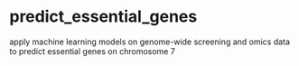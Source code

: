 # predict_essential_genes
apply machine learning models on genome-wide screening and omics data to predict essential genes on chromosome 7
